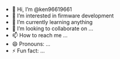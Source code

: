 - 👋 Hi, I’m @ken96619661
- 👀 I’m interested in firmware development
- 🌱 I’m currently learning anything
- 💞️ I’m looking to collaborate on ...
- 📫 How to reach me ...
- 😄 Pronouns: ...
- ⚡ Fun fact: ...

<!---
ken96619661/ken96619661 is a ✨ special ✨ repository because its `README.md` (this file) appears on your GitHub profile.
You can click the Preview link to take a look at your changes.
--->
